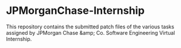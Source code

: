 # JPMorganChase-Internship
This repository contains the submitted patch files of the various tasks assigned by JPMorgan Chase &amp;amp; Co. Software Engineering Virtual Internship.
